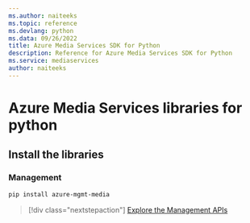 ```yaml
---
ms.author: naiteeks
ms.topic: reference
ms.devlang: python
ms.data: 09/26/2022
title: Azure Media Services SDK for Python
description: Reference for Azure Media Services SDK for Python
ms.service: mediaservices
author: naiteeks
---
```

# Azure Media Services libraries for python

## Install the libraries


### Management

```bash
pip install azure-mgmt-media
```
> [!div class="nextstepaction"]
> [Explore the Management APIs](/python/api/overview/azure/mediaservices/management)